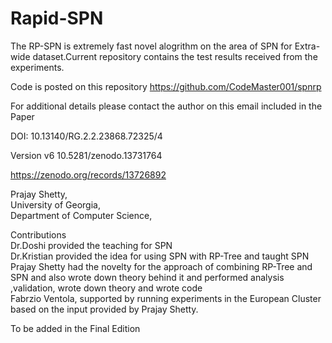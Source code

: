 # Rapid-SPN

The RP-SPN is extremely fast novel alogrithm on the area of SPN for Extra-wide dataset.Current repository contains the test results received from the experiments.

Code is posted on this repository
https://github.com/CodeMaster001/spnrp


For additional details please contact the author on this email included in the Paper

DOI: 10.13140/RG.2.2.23868.72325/4

Version v6
10.5281/zenodo.13731764

https://zenodo.org/records/13726892

Prajay Shetty, <br>
University of Georgia, <br>
Department of Computer Science, <br>


Contributions </br>
Dr.Doshi provided the teaching for SPN </br>
Dr.Kristian provided the idea for using SPN with RP-Tree and taught SPN </br>
Prajay Shetty had the novelty for the approach of combining RP-Tree and SPN and also wrote down theory behind it and performed analysis ,validation, wrote down theory and wrote code</br>
Fabrzio Ventola, supported by running experiments in the European Cluster based on the input provided by Prajay Shetty. </br>

To be added in the Final Edition
